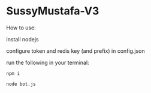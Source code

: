 # SussyMustafa-V3

How to use:

install nodejs

configure token and redis key (and prefix) in config.json

run the following in your terminal:

`npm i`

`node bot.js`
